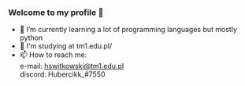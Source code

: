 ### Welcome to my profile 👋

- 🐍 I’m currently learning a lot of programming languages but mostly python
- 🏫 I'm studying at tm1.edu.pl/
- 📫 How to reach me:
     <br /> e-mail: hswitkowski@tm1.edu.pl
     <br /> discord: Hubercikk_#7550
